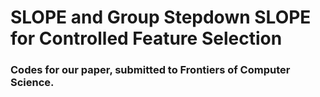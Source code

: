 # SLOPE and Group Stepdown SLOPE for Controlled Feature Selection
### Codes for our paper, submitted to Frontiers of Computer Science.

